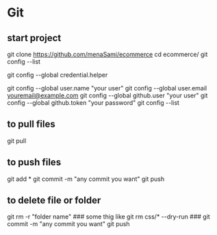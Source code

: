 # Git
## start project
git clone https://github.com/menaSami/ecommerce
cd ecommerce/
git config --list

git config --global credential.helper 

git config --global user.name "your user"
git config --global user.email youremail@example.com
git config --global github.user "your user"
git config --global github.token "your password"
git config --list

## to pull files
git pull

## to push files
git add *
git commit -m "any commit you want"
git push

## to delete file or folder
git rm -r "folder name" ### some thig like git rm css/* --dry-run ###
git commit -m "any commit you want"
git push
